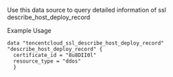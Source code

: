 Use this data source to query detailed information of ssl describe_host_deploy_record

Example Usage

```hcl
data "tencentcloud_ssl_describe_host_deploy_record" "describe_host_deploy_record" {
  certificate_id = "8u8DII0l"
  resource_type = "ddos"
  }
```